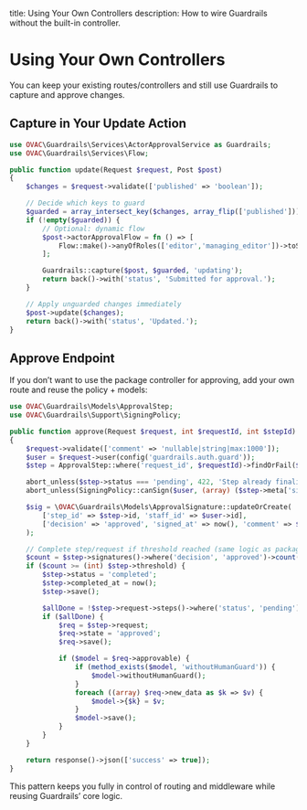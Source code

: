 title: Using Your Own Controllers
description: How to wire Guardrails without the built-in controller.

# Using Your Own Controllers

You can keep your existing routes/controllers and still use Guardrails to capture and approve changes.

## Capture in Your Update Action

```php
use OVAC\Guardrails\Services\ActorApprovalService as Guardrails;
use OVAC\Guardrails\Services\Flow;

public function update(Request $request, Post $post)
{
    $changes = $request->validate(['published' => 'boolean']);

    // Decide which keys to guard
    $guarded = array_intersect_key($changes, array_flip(['published']));
    if (!empty($guarded)) {
        // Optional: dynamic flow
        $post->actorApprovalFlow = fn () => [
            Flow::make()->anyOfRoles(['editor','managing_editor'])->toStep(1, 'Editorial Approval')->build(),
        ];

        Guardrails::capture($post, $guarded, 'updating');
        return back()->with('status', 'Submitted for approval.');
    }

    // Apply unguarded changes immediately
    $post->update($changes);
    return back()->with('status', 'Updated.');
}
```

## Approve Endpoint

If you don’t want to use the package controller for approving, add your own route and reuse the policy + models:

```php
use OVAC\Guardrails\Models\ApprovalStep;
use OVAC\Guardrails\Support\SigningPolicy;

public function approve(Request $request, int $requestId, int $stepId)
{
    $request->validate(['comment' => 'nullable|string|max:1000']);
    $user = $request->user(config('guardrails.auth.guard'));
    $step = ApprovalStep::where('request_id', $requestId)->findOrFail($stepId);

    abort_unless($step->status === 'pending', 422, 'Step already finalized');
    abort_unless(SigningPolicy::canSign($user, (array) ($step->meta['signers'] ?? []), $step), 403);

    $sig = \OVAC\Guardrails\Models\ApprovalSignature::updateOrCreate(
        ['step_id' => $step->id, 'staff_id' => $user->id],
        ['decision' => 'approved', 'signed_at' => now(), 'comment' => $request->string('comment')]
    );

    // Complete step/request if threshold reached (same logic as package controller)
    $count = $step->signatures()->where('decision', 'approved')->count();
    if ($count >= (int) $step->threshold) {
        $step->status = 'completed';
        $step->completed_at = now();
        $step->save();

        $allDone = !$step->request->steps()->where('status', 'pending')->exists();
        if ($allDone) {
            $req = $step->request;
            $req->state = 'approved';
            $req->save();

            if ($model = $req->approvable) {
                if (method_exists($model, 'withoutHumanGuard')) {
                    $model->withoutHumanGuard();
                }
                foreach ((array) $req->new_data as $k => $v) {
                    $model->{$k} = $v;
                }
                $model->save();
            }
        }
    }

    return response()->json(['success' => true]);
}
```

This pattern keeps you fully in control of routing and middleware while reusing Guardrails’ core logic.
